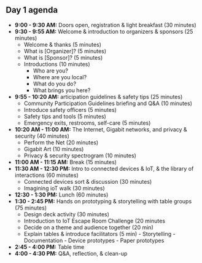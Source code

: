 ## Day 1 agenda

- **9:00 - 9:30 AM:** Doors open, registration & light breakfast (30 minutes)
- **9:30 - 9:55 AM:** Welcome & introduction to organizers & sponsors (25 minutes)
  - Welcome & thanks (5 minutes)
  - What is [Organizer]? (5 minutes)
  - What is [Sponsor]? (5 minutes)
  - Introductions (10 minutes)
      - Who are you?
      - Where are you local?
      - What do you do?
      - What brings you here?
- **9:55 - 10:20 AM:** articipation guidelines & safety tips (25 minutes)
    - Community Participation Guidelines briefing and Q&A (10 minutes)
    - Introduce safety officers (5 minutes)
    - Safety tips and tools (5 minutes)
    - Emergency exits, restrooms, self-care (5 minutes)
- **10:20 AM - 11:00 AM:** The Internet, Gigabit networks, and privacy & security (40 minutes)
  - Perform the Net (20 minutes)
  - Gigabit Art (10 minutes)
  - Privacy & security spectrogram (10 minutes)
- **11:00 AM - 11:15 AM:** Break (15 minutes)
- **11:30 AM - 12:30 PM:** Intro to connected devices & IoT, & the library of interactions (60 minutes)
  - Connected devices sort & discussion (30 minutes)
  - Imagining ioT walk (30 minutes)
- **12:30 - 1:30 PM:** Lunch (60 minutes)
- **1:30 - 2:45 PM:** Hands on prototyping & storytelling with table groups (75 minutes)
  - Design deck activity (30 minutes)
  - Introduction to IoT Escape Room Challenge (20 minutes
  - Decide on a theme and audience together (20 min)
  - Explain tables & introduce facilitators (5 min)
        - Storytelling
        - Documentation
        - Device prototypes
        - Paper prototypes
- **2:45 - 4:00 PM:** Table time
- **4:00 - 4:30 PM:** Q&A, reflection, & clean-up
